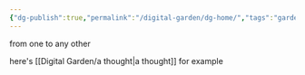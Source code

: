 ```yaml
---
{"dg-publish":true,"permalink":"/digital-garden/dg-home/","tags":"gardenEntry","dgHomeLink":false,"dgPassFrontmatter":false}
---
```


from one to any other

here's [[Digital Garden/a thought|a thought]] for example